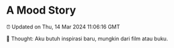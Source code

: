 # A Mood Story

⏰ Updated on Thu, 14 Mar 2024 11:06:16 GMT

💭 Thought: Aku butuh inspirasi baru, mungkin dari film atau buku.


